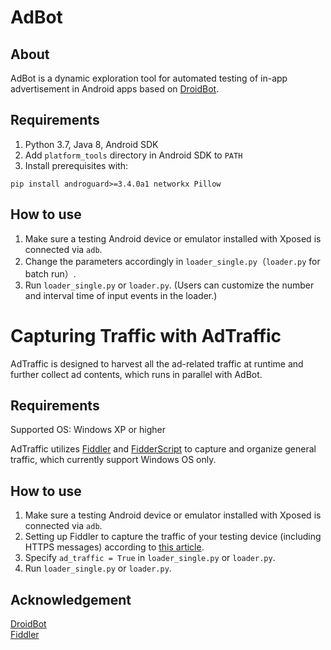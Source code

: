 # AdBot

## About

AdBot is a dynamic exploration tool for automated testing of in-app advertisement in Android apps based on [DroidBot](https://github.com/honeynet/droidbot/).  

## Requirements

1. Python 3.7, Java 8, Android SDK
2. Add `platform_tools` directory in Android SDK to `PATH`
3. Install prerequisites with:

```shell
pip install androguard>=3.4.0a1 networkx Pillow
```

## How to use

1. Make sure a testing Android device or emulator installed with Xposed is connected via `adb`.
2. Change the parameters accordingly in `loader_single.py`（`loader.py` for batch run）.
3. Run `loader_single.py` or `loader.py`. (Users can customize the number and interval time of input events in the loader.)

# Capturing Traffic with AdTraffic

AdTraffic is designed to harvest all the ad-related traffic at runtime and further collect ad contents, which runs in parallel with AdBot.  

## Requirements

Supported OS: Windows XP or higher  

AdTraffic utilizes [Fiddler](https://www.telerik.com/fiddler) and [FidderScript](https://www.telerik.com/blogs/understanding-fiddlerscript) to capture and organize general traffic, which currently support Windows OS only.  


## How to use

1. Make sure a testing Android device or emulator installed with Xposed is connected via `adb`.  
2. Setting up Fiddler to capture the traffic of your testing device (including HTTPS messages) according to [this article](https://docs.telerik.com/fiddler/Configure-Fiddler/Tasks/ConfigureForAndroid).  
3. Specify `ad_traffic = True` in `loader_single.py` or `loader.py`.
4. Run `loader_single.py` or `loader.py`.

## Acknowledgement

[DroidBot](https://github.com/honeynet/droidbot/)  
[Fiddler](https://www.telerik.com/fiddler)  
